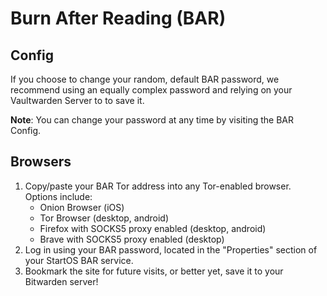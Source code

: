 # Burn After Reading (BAR)

## Config
If you choose to change your random, default BAR password, we recommend using an equally complex password and relying on your Vaultwarden Server to to save it.

**Note**: You can change your password at any time by visiting the BAR Config.

## Browsers
1. Copy/paste your BAR Tor address into any Tor-enabled browser. Options include:
   * Onion Browser (iOS)
   * Tor Browser (desktop, android)
   * Firefox with SOCKS5 proxy enabled (desktop, android)
   * Brave with SOCKS5 proxy enabled (desktop)
2. Log in using your BAR password, located in the "Properties" section of your StartOS BAR service.
3. Bookmark the site for future visits, or better yet, save it to your Bitwarden server!
